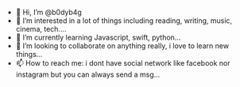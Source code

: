 - 👋 Hi, I’m @b0dyb4g
- 👀 I’m interested in a lot of things including reading, writing, music, cinema, tech....
- 🌱 I’m currently learning Javascript, swift, python...
- 💞️ I’m looking to collaborate on anything really, i love to learn new things...
- 📫 How to reach me: i dont have social network like facebook nor instagram but you can always send a msg...

<!---
b0dyb4g/b0dyb4g is a ✨ special ✨ repository because its `README.md` (this file) appears on your GitHub profile.
You can click the Preview link to take a look at your changes.
--->
